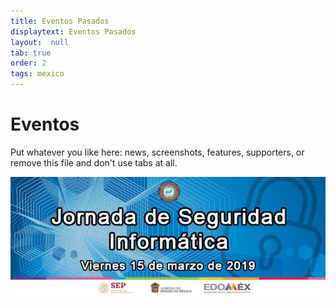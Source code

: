 ```yaml
---
title: Eventos Pasados
displaytext: Eventos Pasados
layout:  null
tab: true
order: 2
tags: mexico
---
```


# Eventos

Put whatever you like here: news, screenshots, features, supporters, or remove this file and don't use tabs at all. 

<img src="assets/images/Jornada_seguridad_UTN_OWASP_MEXICO_CITY.jpg" alt="">
